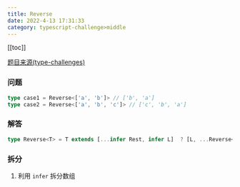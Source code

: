 ```yaml
---
title: Reverse
date: 2022-4-13 17:31:33
category: typescript-challenge>middle
---
```


[[toc]]

[题目来源(type-challenges)](https://github.com/type-challenges/type-challenges/blob/master/questions/3192-medium-reverse/README.md)

### 问题

```typescript
type case1 = Reverse<['a', 'b']> // ['b', 'a']
type case2 = Reverse<['a', 'b', 'c']> // ['c', 'b', 'a']
```

### 解答

```typescript
type Reverse<T> = T extends [...infer Rest, infer L]  ? [L, ...Reverse<Rest>] : T
```

### 拆分
1. 利用 `infer` 拆分数组
